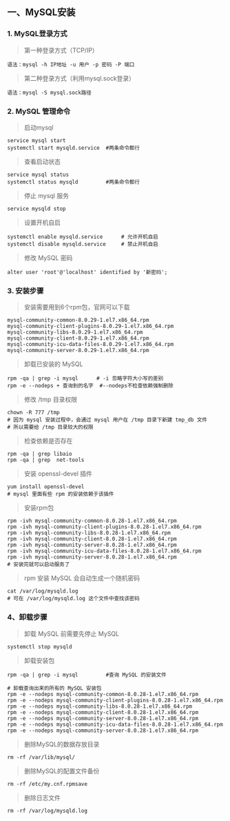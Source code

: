 ## 一、MySQL安装

### 1. MySQL登录方式

> 第一种登录方式（TCP/IP）

```
语法：mysql -h IP地址 -u 用户 -p 密码 -P 端口
```

> 第二种登录方式（利用mysql.sock登录）

```
语法：mysql -S mysql.sock路径
```

### 2. MySQL 管理命令

> 启动mysql 

```shell
service mysql start
systemctl start mysqld.service	#两条命令都行
```

> 查看启动状态

```shell
service mysql status
systemctl status mysqld			#两条命令都行
```

> 停止 mysql 服务

```shell
service mysqld stop
```

> 设置开机自启

```shell
systemctl enable mysqld.service      # 允许开机自启
systemctl disable mysqld.service     # 禁止开机自启
```

> 修改 MySQL 密码

```shell
alter user 'root'@'localhost' identified by '新密码';
```

### 3. 安装步骤

> 安装需要用到6个rpm包，官网可以下载

```
mysql-community-common-8.0.29-1.el7.x86_64.rpm
mysql-community-client-plugins-8.0.29-1.el7.x86_64.rpm
mysql-community-libs-8.0.29-1.el7.x86_64.rpm
mysql-community-client-8.0.29-1.el7.x86_64.rpm
mysql-community-icu-data-files-8.0.29-1.el7.x86_64.rpm
mysql-community-server-8.0.29-1.el7.x86_64.rpm
```

> 卸载已安装的 MySQL

```shell
rpm -qa | grep -i mysql		 # -i 忽略字符大小写的差别
rpm -e --nodeps + 查询到的名字  #--nodeps不检查依赖强制删除
```

> 修改 /tmp 目录权限

```shell
chown -R 777 /tmp
# 因为 mysql 安装过程中，会通过 mysql 用户在 /tmp 目录下新建 tmp_db 文件
# 所以需要给 /tmp 目录较大的权限
```

> 检查依赖是否存在

```shell
rpm -qa | grep libaio
rpm -qa | grep  net-tools
```

> 安装 openssl-devel 插件

```shell
yum install openssl-devel
# mysql 里面有些 rpm 的安装依赖于该插件
```

> 安装rpm包

```shell
rpm -ivh mysql-community-common-8.0.28-1.el7.x86_64.rpm
rpm -ivh mysql-community-client-plugins-8.0.28-1.el7.x86_64.rpm
rpm -ivh mysql-community-libs-8.0.28-1.el7.x86_64.rpm
rpm -ivh mysql-community-client-8.0.28-1.el7.x86_64.rpm
rpm -ivh mysql-community-server-8.0.28-1.el7.x86_64.rpm
rpm -ivh mysql-community-icu-data-files-8.0.28-1.el7.x86_64.rpm
rpm -ivh mysql-community-server-8.0.28-1.el7.x86_64.rpm
# 安装完就可以启动服务了
```

> rpm 安装 MySQL 会自动生成一个随机密码

```shell
cat /var/log/mysqld.log
# 可在 /var/log/mysqld.log 这个文件中查找该密码
```

### 4、卸载步骤

> 卸载 MySQL 前需要先停止 MySQL

```shell
systemctl stop mysqld
```

> 卸载安装包

```shell
rpm -qa | grep -i mysql			#查询 MySQL 的安装文件

# 卸载查询出来的所有的 MySQL 安装包
rpm -e --nodeps mysql-community-common-8.0.28-1.el7.x86_64.rpm
rpm -e --nodeps mysql-community-client-plugins-8.0.28-1.el7.x86_64.rpm
rpm -e --nodeps mysql-community-libs-8.0.28-1.el7.x86_64.rpm
rpm -e --nodeps mysql-community-client-8.0.28-1.el7.x86_64.rpm
rpm -e --nodeps mysql-community-server-8.0.28-1.el7.x86_64.rpm
rpm -e --nodeps mysql-community-icu-data-files-8.0.28-1.el7.x86_64.rpm
rpm -e --nodeps mysql-community-server-8.0.28-1.el7.x86_64.rpm
```

> 删除MySQL的数据存放目录

```shell
rm -rf /var/lib/mysql/
```

> 删除MySQL的配置文件备份

```shell
rm -rf /etc/my.cnf.rpmsave
```

> 删除日志文件

```shell
rm -rf /var/log/mysqld.log
```



